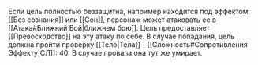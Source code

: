 Если цель полностью беззащитна, например находится под эффектом: [[Без сознания]] или [[Сон]], персонаж может атаковать ее в [[Атака#Ближний Бой|ближнем бою]]. Цель предоставляет [[Превосходство]] на эту атаку по себе. В случае попадания, цель должна пройти проверку [[Тело|Тела]] - [[Сложность#Cопротивления Эффекту|СЛ]]: 40. В случае провала она тут же умирает. 